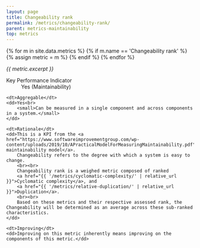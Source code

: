 ```yaml
---
layout: page
title: Changeability rank
permalink: /metrics/changeability-rank/
parent: metrics-maintainability
top: metrics
---
```


{% for m in site.data.metrics %}
    {% if m.name == 'Changeability rank' %}
        {% assign metric = m %}
    {% endif %}
{% endfor %}

_{{ metric.excerpt }}_

<dl>
    <dt>Key Performance Indicator</dt>
    <dd>Yes (Maintainability)</dd>
    
    <dt>Aggregable</dt>
    <dd>Yes<br>
        <small>Can be measured in a single component and across components in a system.</small>
    </dd>
    
    <dt>Rationale</dt>
    <dd>This is a KPI from the <a href="https://www.softwareimprovementgroup.com/wp-content/uploads/2019/10/APracticalModelForMeasuringMaintainability.pdf">SIG maintainability model</a>.
        Changeability refers to the degree with which a system is easy to change.
        <br><br>
        Changeability rank is a weighed metric composed of ranked
        <a href="{{ '/metrics/cyclomatic-complexity/' | relative_url }}">Cyclomatic complexity</a>, and
        <a href="{{ '/metrics/relative-duplication/' | relative_url }}">Duplication</a>.
        <br><br>
        Based on these metrics and their respective assessed rank, the Changeability will be determined as an average across these sub-ranked characteristics.
    </dd>
    
    <dt>Improving</dt>
    <dd>Improving on this metric inherently means improving on the components of this metric.</dd>
</dl>
